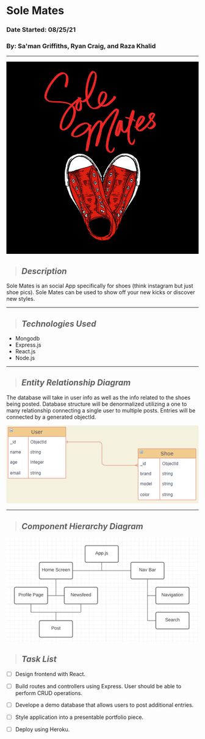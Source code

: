# Sole Mates
### Date Started: 08/25/21
### By: Sa'man Griffiths, Ryan Craig, and Raza Khalid
---

![SHOES](images/red.jpeg)

>## *Description*

Sole Mates is an social App specifically for shoes (think instagram but just shoe pics). Sole Mates can be used to show off your new kicks or discover new styles.

---
>## *Technologies Used* 

* Mongodb
* Express.js
* React.js
* Node.js

---

>## *Entity Relationship Diagram*

The database will take in user info as well as the info related to the shoes being posted. Database structure will be denormalized utilizing a one to many relationship connecting a single user to multiple posts. Entries will be connected by a generated objectId. 

<img src="images/ERD.PNG" width="725" style = "text-align:center"/>

---
>## *Component Hierarchy Diagram*

![Component Hierarchy Diagram](images/comp.png)

>## *Task List*

- [ ] Design frontend with React.
- [ ] Build routes and controllers using Express. User should be able to perform CRUD operations.
- [ ] Develope a demo database that allows users to post additional entries.
- [ ] Style application into a presentable portfolio piece.
- [ ] Deploy using Heroku.



